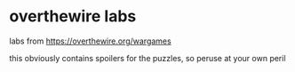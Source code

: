 # overthewire labs

labs from https://overthewire.org/wargames

this obviously contains spoilers for the puzzles, so peruse at your own peril
